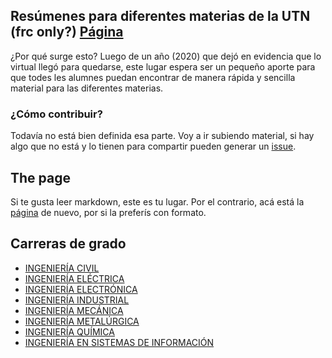 ## Resúmenes para diferentes materias de la UTN (frc only?) [Página](https://silverpenguinar.github.io/)

¿Por qué surge esto? Luego de un año (2020) que dejó en evidencia que lo virtual llegó para quedarse, este lugar espera ser un pequeño aporte para que todes les alumnes puedan encontrar de manera rápida y sencilla material para las diferentes materias.


### ¿Cómo contribuir?
Todavía no está bien definida esa parte. Voy a ir subiendo material, si hay algo que no está y lo tienen para compartir pueden generar un [issue](https://github.com/silverpenguinAR/silverpenguinAR.github.io/issues).

## The page
Si te gusta leer markdown, este es tu lugar. Por el contrario, acá está la [página](https://silverpenguinar.github.io/) de nuevo, por si la preferís con formato.

## Carreras de grado

- [INGENIERÍA CIVIL](ing-civil.md)
- [INGENIERÍA ELÉCTRICA](ing-electronica.md)
- [INGENIERÍA ELECTRÓNICA](ing-electronica.md)
- [INGENIERÍA INDUSTRIAL](ing-industrial.md)
- [INGENIERÍA MECÁNICA](ing-mecanica.md)
- [INGENIERÍA METALÚRGICA](ing-metalurgica.md)
- [INGENIERÍA QUÍMICA](ing-quimica.md)
- [INGENIERÍA EN SISTEMAS DE INFORMACIÓN](ing-sist.md)

